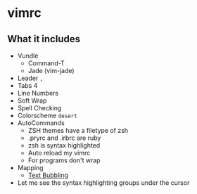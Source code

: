 # vimrc

## What it includes

+ Vundle
	+ Command-T
	+ Jade (vim-jade)
+ Leader `,`
+ Tabs 4
+ Line Numbers
+ Soft Wrap
+ Spell Checking
+ Colorscheme `desert`
+ AutoCommands
	+ ZSH themes have a filetype of zsh
	+ .pryrc and .irbrc are ruby
	+ zsh is syntax highlighted
	+ Auto reload my vimrc
	+ For programs don't wrap
+ Mapping
	+ [Text Bubbling](http://vimcasts.org/episodes/bubbling-text/)
+ Let me see the syntax highlighting groups under the cursor